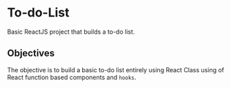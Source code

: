 # To-do-List

Basic ReactJS project that builds a to-do list.

## Objectives

The objective is to build a basic to-do list entirely using React Class
using of React function based components and `hooks`.
